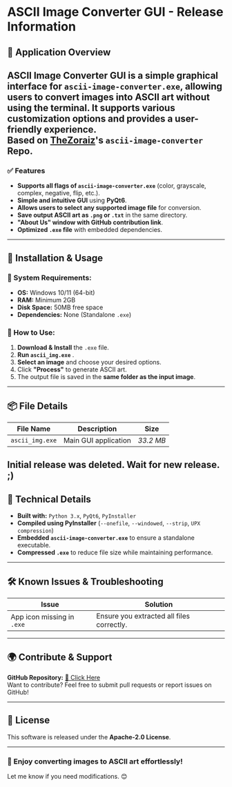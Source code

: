 # **ASCII Image Converter GUI - Release Information**  

## **📌 Application Overview**  
**ASCII Image Converter GUI** is a simple graphical interface for `ascii-image-converter.exe`, allowing users to convert images into ASCII art **without using the terminal**. It supports various customization options and provides a user-friendly experience.  
Based on [TheZoraiz](https://github.com/TheZoraiz/ascii-image-converter)'s `ascii-image-converter` Repo.
---

### **✅ Features**  
- **Supports all flags of `ascii-image-converter.exe`** (color, grayscale, complex, negative, flip, etc.).  
- **Simple and intuitive GUI** using **PyQt6**.  
- **Allows users to select any supported image file** for conversion.  
- **Save output ASCII art as `.png` or `.txt`** in the same directory.  
- **"About Us" window with GitHub contribution link**.  
- **Optimized `.exe` file** with embedded dependencies.  

---

## **📂 Installation & Usage**  

### **💾 System Requirements:**  
- **OS:** Windows 10/11 (64-bit)  
- **RAM:** Minimum 2GB  
- **Disk Space:** 50MB free space  
- **Dependencies:** None (Standalone `.exe`)  

### **🚀 How to Use:**  
1. **Download & Install** the `.exe` file.  
2. **Run `ascii_img.exe`** .  
3. **Select an image** and choose your desired options.  
4. Click **"Process"** to generate ASCII art.  
5. The output file is saved in the **same folder as the input image**.  

---

## **📦 File Details**  

| **File Name**            | **Description**                          | **Size** |
|--------------------------|------------------------------------------|---------|
| `ascii_img.exe`    | Main GUI application                     | *33.2 MB*  |

**Initial release was deleted. Wait for new release. ;)**
---

## **🔧 Technical Details**  

- **Built with:** `Python 3.x`, `PyQt6`, `PyInstaller`  
- **Compiled using PyInstaller** (`--onefile`, `--windowed`, `--strip`, `UPX compression`)  
- **Embedded `ascii-image-converter.exe`** to ensure a standalone executable.  
- **Compressed `.exe`** to reduce file size while maintaining performance.  

---

## **🛠 Known Issues & Troubleshooting**  

| **Issue**               | **Solution** |
|-------------------------|-------------|
| App icon missing in `.exe` | Ensure you extracted all files correctly. |

---

## **🌍 Contribute & Support**  
**GitHub Repository:** [🔗 Click Here](https://github.com/prasad-kmd/ascii-img-gui)  
Want to contribute? Feel free to submit pull requests or report issues on GitHub!  

---

## **📜 License**  
This software is released under the **Apache-2.0 License**.  

---

### **🚀 Enjoy converting images to ASCII art effortlessly!**  
Let me know if you need modifications. 😊
